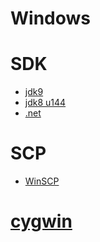 # Windows

# SDK

* [jdk9](http://download.oracle.com/otn-pub/java/jdk/9+181/jdk-9_windows-x64_bin.exe)
* [jdk8 u144](http://download.oracle.com/otn-pub/java/jdk/8u144-b01/090f390dda5b47b9b721c7dfaa008135/jdk-8u144-windows-x64.exe)
* [.net](https://www.microsoft.com/en-us/download/details.aspx?id=30653)

# SCP

* [WinSCP](https://winscp.net/eng/download.php)

# [cygwin](https://cygwin.com/setup-x86_64.exe)
